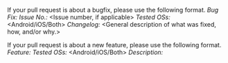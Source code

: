If your pull request is about a bugfix, please use the following format.
*Bug Fix:* <Description of bug>
*Issue No.:* <Issue number, if applicable>
*Tested OSs:* <Android/iOS/Both>
*Changelog:* <General description of what was fixed, how, and/or why.>

If your pull request is about a new feature, please use the following format.
*Feature:* <Feature Title>
*Tested OSs:* <Android/iOS/Both>
*Description:* <Description of feature>